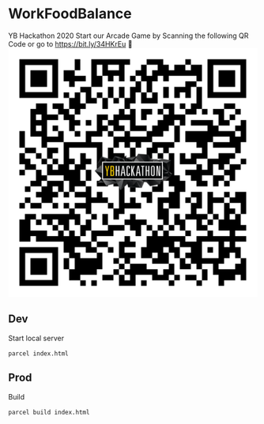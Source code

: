 # WorkFoodBalance
YB Hackathon 2020
Start our Arcade Game by Scanning the following QR Code or go to https://bit.ly/34HKrEu
:tada:
![QR Code](/qr.png)


## Dev
Start local server

    parcel index.html


## Prod
Build

    parcel build index.html
    
